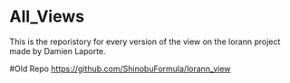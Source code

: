 # All_Views
This is the reporistory for every version of the view on the lorann project made by Damien Laporte.

#Old Repo
https://github.com/ShinobuFormula/lorann_view
